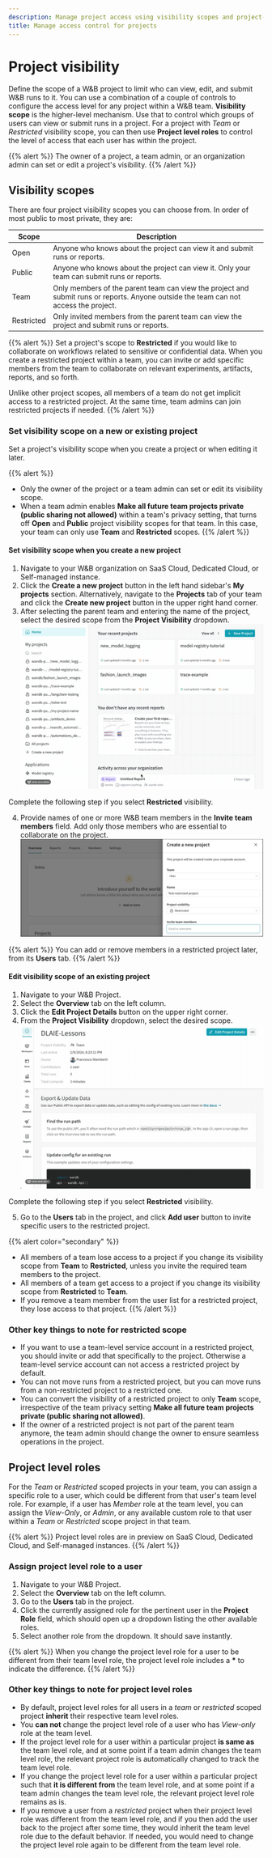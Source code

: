 ```yaml
---
description: Manage project access using visibility scopes and project-level roles
title: Manage access control for projects
---
```


# Project visibility

Define the scope of a W&B project to limit who can view, edit, and submit W&B runs to it. 
You can use a combination of a couple of controls to configure the access level for any project within a W&B team. **Visibility scope** is the higher-level mechanism. Use that to control which groups of users can view or submit runs in a project. For a project with _Team_ or _Restricted_ visibility scope, you can then use **Project level roles** to control the level of access that each user has within the project.

{{% alert %}}
The owner of a project, a team admin, or an organization admin can set or edit a project's visibility.
{{% /alert %}}
## Visibility scopes

There are four project visibility scopes you can choose from. In order of most public to most private, they are: 


| Scope | Description | 
| ----- | ----- |
| Open |Anyone who knows about the project can view it and submit runs or reports.|
| Public |Anyone who knows about the project can view it. Only your team can submit runs or reports.|
| Team | Only members of the parent team can view the project and submit runs or reports. Anyone outside the team can not access the project. |
| Restricted| Only invited members from the parent team can view the project and submit runs or reports.|


{{% alert %}}
Set a project's scope to **Restricted** if you would like to collaborate on workflows related to sensitive or confidential data. When you create a restricted project within a team, you can invite or add specific members from the team to collaborate on relevant experiments, artifacts, reports, and so forth. 

Unlike other project scopes, all members of a team do not get implicit access to a restricted project. At the same time, team admins can join restricted projects if needed.
{{% /alert %}}

### Set visibility scope on a new or existing project

Set a project's visibility scope when you create a project or when editing it later.

{{% alert %}}
* Only the owner of the project or a team admin can set or edit its visibility scope.
* When a team admin enables **Make all future team projects private (public sharing not allowed)** within a team's privacy setting, that turns off **Open** and **Public** project visibility scopes for that team. In this case, your team can only use **Team** and **Restricted** scopes.
{{% /alert %}}

#### Set visibility scope when you create a new project

1. Navigate to your W&B organization on SaaS Cloud, Dedicated Cloud, or Self-managed instance.
2. Click the **Create a new project** button in the left hand sidebar's **My projects** section. Alternatively, navigate to the **Projects** tab of your team and click the **Create new project** button in the upper right hand corner.
3. After selecting the parent team and entering the name of the project, select the desired scope from the **Project Visibility** dropdown.
![](/images/hosting/restricted_project_add_new.gif)

Complete the following step if you select **Restricted** visibility. 

4. Provide names of one or more W&B team members in the **Invite team members** field. Add only those members who are essential to collaborate on the project.
![](/images/hosting/restricted_project_2.png)

{{% alert %}}
You can add or remove members in a restricted project later, from its **Users** tab.
{{% /alert %}}

#### Edit visibility scope of an existing project

1. Navigate to your W&B Project.
2. Select the **Overview** tab on the left column.
3. Click the **Edit Project Details** button on the upper right corner.  
4. From the **Project Visibility** dropdown, select the desired scope.
![](/images/hosting/restricted_project_edit.gif)

Complete the following step if you select **Restricted** visibility. 

5. Go to the **Users** tab in the project, and click **Add user** button to invite specific users to the restricted project.

{{% alert color="secondary" %}}
* All members of a team lose access to a project if you change its visibility scope from **Team** to **Restricted**, unless you invite the required team members to the project.
* All members of a team get access to a project if you change its visibility scope from **Restricted** to **Team**.
* If you remove a team member from the user list for a restricted project, they lose access to that project.
{{% /alert %}}

### Other key things to note for restricted scope

* If you want to use a team-level service account in a restricted project, you should invite or add that specifically to the project. Otherwise a team-level service account can not access a restricted project by default.
* You can not move runs from a restricted project, but you can move runs from a non-restricted project to a restricted one.
* You can convert the visibility of a restricted project to only **Team** scope, irrespective of the team privacy setting **Make all future team projects private (public sharing not allowed)**.
* If the owner of a restricted project is not part of the parent team anymore, the team admin should change the owner to ensure seamless operations in the project.

## Project level roles

For the _Team_ or _Restricted_ scoped projects in your team, you can assign a specific role to a user, which could be different from that user's team level role. For example, if a user has _Member_ role at the team level, you can assign the _View-Only_, or _Admin_, or any available custom role to that user within a _Team_ or _Restricted_ scope project in that team.

{{% alert %}}
Project level roles are in preview on SaaS Cloud, Dedicated Cloud, and Self-managed instances.
{{% /alert %}}

### Assign project level role to a user

1. Navigate to your W&B Project.
2. Select the **Overview** tab on the left column.
3. Go to the **Users** tab in the project.
4. Click the currently assigned role for the pertinent user in the **Project Role** field, which should open up a dropdown listing the other available roles.
5. Select another role from the dropdown. It should save instantly.

{{% alert %}}
When you change the project level role for a user to be different from their team level role, the project level role includes a **\*** to indicate the difference.
{{% /alert %}}

### Other key things to note for project level roles

* By default, project level roles for all users in a _team_ or _restricted_ scoped project **inherit** their respective team level roles.
* You **can not** change the project level role of a user who has _View-only_ role at the team level.
* If the project level role for a user within a particular project **is same as** the team level role, and at some point if a team admin changes the team level role, the relevant project role is automatically changed to track the team level role.
* If you change the project level role for a user within a particular project such that **it is different from** the team level role, and at some point if a team admin changes the team level role, the relevant project level role remains as is.
* If you remove a user from a _restricted_ project when their project level role was different from the team level role, and if you then add the user back to the project after some time, they would inherit the team level role due to the default behavior. If needed, you would need to change the project level role again to be different from the team level role.
